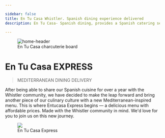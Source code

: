 ```yaml
---

sidebar: false
title: En Tu Casa Whistler. Spanish dining experience delivered
description: En Tu Casa- Spanish dining, provides a Spanish catering service along the Sea to Sky corridor and a daily delivery services within Whistler.

---
```

<figure class="full-width-img">
  <img src="/img/nuevas/home-header-paellero-pequeno.jpg" alt="home-header">
  <figcaption>En Tu Casa charcuterie board</figcaption>
</figure>

# En Tu Casa EXPRESS
> MEDITERRANEAN DINING DELIVERY

After being able to share our Spanish cuisine for over a year with the Whistler community, we have decided to make the leap forward and bring another piece of our culinary culture with a new Mediterranean-inspired menu. This is where Entucasa Express begins — a delicious menu with affordable prices. Made with the Whistler community in mind. We'd love for you to join us on this new journey.

<figure class="full-width-img">
  <img src="/img/nuevas/home-entucasa-express.jpg">
  <figcaption>En Tu Casa Express</figcaption>
</figure>

